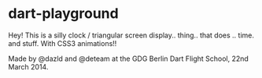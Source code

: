 dart-playground
===============

Hey! This is a silly clock / triangular screen display.. thing.. that does .. time. and stuff. With CSS3 animations!! 

Made by @dazld and @deteam at the GDG Berlin Dart Flight School, 22nd March 2014.


